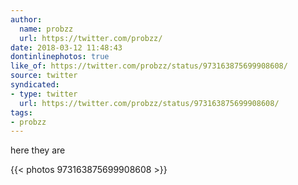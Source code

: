 ```yaml
---
author:
  name: probzz
  url: https://twitter.com/probzz/
date: 2018-03-12 11:48:43
dontinlinephotos: true
like_of: https://twitter.com/probzz/status/973163875699908608/
source: twitter
syndicated:
- type: twitter
  url: https://twitter.com/probzz/status/973163875699908608/
tags:
- probzz
---
```


here they are 

{{< photos 973163875699908608 >}}